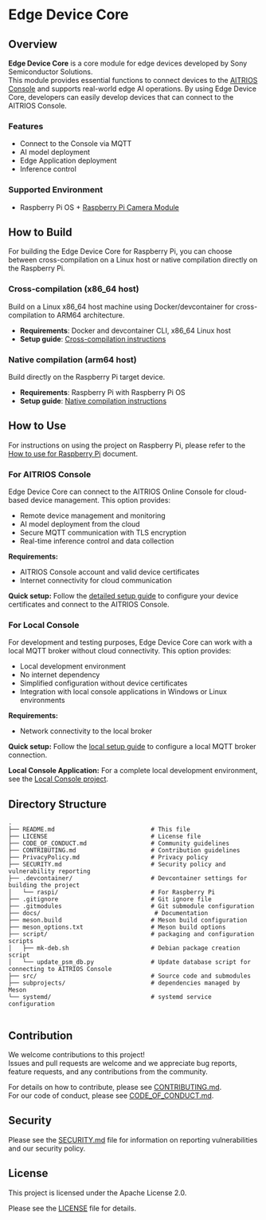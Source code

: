 # Edge Device Core

## Overview

**Edge Device Core** is a core module for edge devices developed by Sony Semiconductor Solutions.  
This module provides essential functions to connect devices to the [AITRIOS Console](https://www.aitrios.sony-semicon.com/) and supports real-world edge AI operations.
By using Edge Device Core, developers can easily develop devices that can connect to the AITRIOS Console.

### Features

- Connect to the Console via MQTT
- AI model deployment
- Edge Application deployment
- Inference control

### Supported Environment

- Raspberry Pi OS + [Raspberry Pi Camera Module](https://www.raspberrypi.com/documentation/accessories/ai-camera.html)

## How to Build

For building the Edge Device Core for Raspberry Pi, you can choose between cross-compilation on a Linux host or native compilation directly on the Raspberry Pi.

### Cross-compilation (x86_64 host)

Build on a Linux x86_64 host machine using Docker/devcontainer for cross-compilation to ARM64 architecture.

- **Requirements**: Docker and devcontainer CLI, x86_64 Linux host
- **Setup guide**: [Cross-compilation instructions](docs/how_to_build_for_raspberry_pi.md#cross-compile-for-raspberry-pi-from-amd64-x86_64)

### Native compilation (arm64 host)

Build directly on the Raspberry Pi target device.

- **Requirements**: Raspberry Pi with Raspberry Pi OS
- **Setup guide**: [Native compilation instructions](docs/how_to_build_for_raspberry_pi.md#native-compile-on-raspberry-pi-aarch64-arm64)

## How to Use

For instructions on using the project on Raspberry Pi, please refer to the [How to use for Raspberry Pi](docs/how_to_use_for_raspberry_pi.md) document.

### For AITRIOS Console

Edge Device Core can connect to the AITRIOS Online Console for cloud-based device management. This option provides:

- Remote device management and monitoring
- AI model deployment from the cloud
- Secure MQTT communication with TLS encryption
- Real-time inference control and data collection

**Requirements:**
- AITRIOS Console account and valid device certificates
- Internet connectivity for cloud communication

**Quick setup:** Follow the [detailed setup guide](docs/how_to_use_for_raspberry_pi.md#option-a-using-aitrios-online-console) to configure your device certificates and connect to the AITRIOS Console.

### For Local Console

For development and testing purposes, Edge Device Core can work with a local MQTT broker without cloud connectivity. This option provides:

- Local development environment
- No internet dependency
- Simplified configuration without device certificates
- Integration with local console applications in Windows or Linux environments

**Requirements:**
- Network connectivity to the local broker

**Quick setup:** Follow the [local setup guide](docs/how_to_use_for_raspberry_pi.md#option-b-using-local-console-local-mqtt-broker) to configure a local MQTT broker connection.

**Local Console Application:** For a complete local development environment, see the [Local Console project](https://github.com/SonySemiconductorSolutions/local-console).

## Directory Structure
```
.
├── README.md                           # This file
├── LICENSE                             # License file
├── CODE_OF_CONDUCT.md                  # Community guidelines
├── CONTRIBUTING.md                     # Contribution guidelines
├── PrivacyPolicy.md                    # Privacy policy
├── SECURITY.md                         # Security policy and vulnerability reporting
├── .devcontainer/                      # Devcontainer settings for building the project
│   └── raspi/                          # For Raspberry Pi
├── .gitignore                          # Git ignore file
├── .gitmodules                         # Git submodule configuration
├── docs/                                # Documentation
├── meson.build                         # Meson build configuration
├── meson_options.txt                   # Meson build options
├── script/                             # packaging and configuration scripts
│   ├── mk-deb.sh                       # Debian package creation script
│   └── update_psm_db.py                # Update database script for connecting to AITRIOS Console
├── src/                                # Source code and submodules
├── subprojects/                        # dependencies managed by Meson
└── systemd/                            # systemd service configuration
    
```

## Contribution

We welcome contributions to this project!  
Issues and pull requests are welcome and we appreciate bug reports, feature requests, and any contributions from the community.

For details on how to contribute, please see [CONTRIBUTING.md](CONTRIBUTING.md).  
For our code of conduct, please see [CODE_OF_CONDUCT.md](CODE_OF_CONDUCT.md).

## Security

Please see the [SECURITY.md](SECURITY.md) file for information on reporting vulnerabilities and our security policy.

## License

This project is licensed under the Apache License 2.0.

Please see the [LICENSE](LICENSE) file for details.
